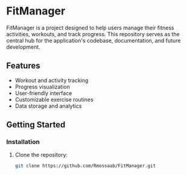 # FitManager

FitManager is a project designed to help users manage their fitness activities, workouts, and track progress. This repository serves as the central hub for the application's codebase, documentation, and future development.

## Features

- Workout and activity tracking
- Progress visualization
- User-friendly interface
- Customizable exercise routines
- Data storage and analytics

## Getting Started


### Installation

1. Clone the repository:
   ```bash
   git clone https://github.com/Rmossaab/FitManager.git
